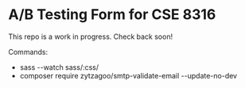 # A/B Testing Form for CSE 8316

This repo is a work in progress. Check back soon!


Commands:
- sass --watch sass/:css/
- composer require zytzagoo/smtp-validate-email --update-no-dev 